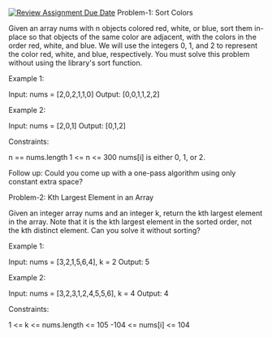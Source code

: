 [![Review Assignment Due Date](https://classroom.github.com/assets/deadline-readme-button-22041afd0340ce965d47ae6ef1cefeee28c7c493a6346c4f15d667ab976d596c.svg)](https://classroom.github.com/a/XhPCTIJa)
Problem-1: Sort Colors

Given an array nums with n objects colored red, white, or blue, sort them in-place so that objects of the same color are adjacent, with the colors in the order red, white, and blue. We will use the integers 0, 1, and 2 to represent the color red, white, and blue, respectively. You must solve this problem without using the library's sort function.

Example 1:

Input: nums = [2,0,2,1,1,0] 
Output: [0,0,1,1,2,2]

Example 2:

Input: nums = [2,0,1] 
Output: [0,1,2]

Constraints:

n == nums.length 1 <= n <= 300 nums[i] is either 0, 1, or 2.

Follow up: Could you come up with a one-pass algorithm using only constant extra space?

Problem-2: Kth Largest Element in an Array

Given an integer array nums and an integer k, return the kth largest element in the array. Note that it is the kth largest element in the sorted order, not the kth distinct element. Can you solve it without sorting?

Example 1:

Input: nums = [3,2,1,5,6,4], k = 2 
Output: 5

Example 2:

Input: nums = [3,2,3,1,2,4,5,5,6], k = 4 
Output: 4

Constraints:

1 <= k <= nums.length <= 105 -104 <= nums[i] <= 104
